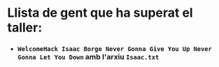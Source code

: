 
 # Llista de gent que ha superat el taller: 
* ### `WelcomeHack Isaac Borge Never Gonna Give You Up Never Gonna Let You Down` amb l'arxiu `Isaac.txt` 

